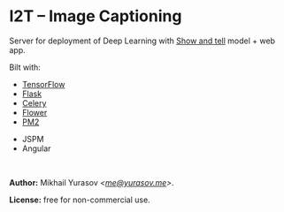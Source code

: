 # I2T – Image Captioning

Server for deployment of Deep Learning with [Show and tell](https://research.googleblog.com/2016/09/show-and-tell-image-captioning-open.html) model + web app.

Bilt with:

- [TensorFlow](https://www.tensorflow.org/)
- [Flask](http://flask.pocoo.org/)
- [Celery](http://www.celeryproject.org/)
- [Flower](https://flower.readthedocs.io/en/latest/)
- [PM2](http://pm2.keymetrics.io/)

+ JSPM
+ Angular

<br/>

__Author:__ Mikhail Yurasov _\<me@yurasov.me\>_.

__License:__ free for non-commercial use.
